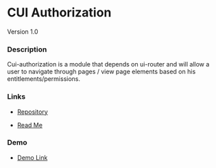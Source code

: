 # CUI Authorization

Version 1.0

### Description

Cui-authorization is a module that depends on ui-router and will allow a user to navigate through pages \/ view page elements based on his entitlements\/permissions.

### Links

* [Repository](https://github.com/covisint/cui-ng)

* [Read Me](https://github.com/thirdwavellc/cui-ng/blob/master/utilities/cui-authorization/README.md)


### Demo

* [Demo Link](http://cui.covisint.qa.thirdwavellc.com/cui-ng-0.0.1-SNAPSHOT/build/index.html#/wizard)

